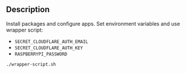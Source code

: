 ## Description

Install packages and configure apps. Set environment variables and use wrapper script:

- `SECRET_CLOUDFLARE_AUTH_EMAIL`
- `SECRET_CLOUDFLARE_AUTH_KEY`
- `RASPBERRYPI_PASSWORD`

```
./wrapper-script.sh
```
